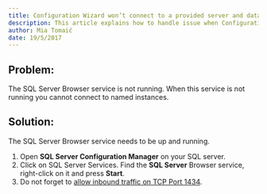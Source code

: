 ```yaml
---
title: Configuration Wizard won’t connect to a provided server and database.
description: This article explains how to handle issue when Configuration Wizard is not able to connect to a provided server and database.
author: Mia Tomaić
date: 19/5/2017
---
```


## Problem:
The SQL Server Browser service is not running. When this service is not running you cannot connect to named instances.

## Solution:
The SQL Server Browser service needs to be up and running.

1. Open **SQL Server Configuration Manager** on your SQL server.
2. Click on SQL Server Services. Find the **SQL Server** Browser service, right-click on it and press **Start**.
3. Do not forget to [allow inbound traffic on TCP Port 1434](#internal/troubleshooting/sql-server-connection/inbound-traffic).
